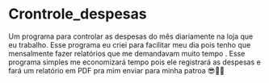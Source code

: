 # Crontrole_despesas
Um programa para controlar as despesas do mês diariamente na loja que eu trabalho. Esse programa eu criei para facilitar meu dia pois tenho que mensalmente fazer relatórios que me demandavam muito tempo . Esse programa simples me economizará tempo pois ele registrará as despesas e fará um relatório em PDF pra mim enviar para minha patroa 😎👩‍💻
